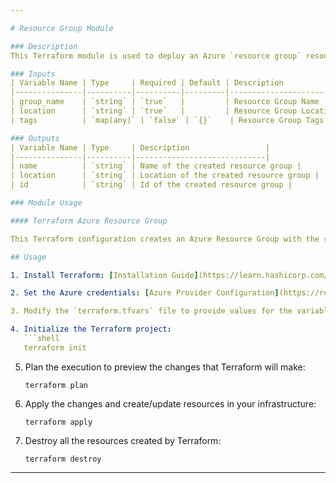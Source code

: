 ```yaml
---

# Resource Group Module

### Description
This Terraform module is used to deploy an Azure `resource group` resource in Azure.

### Inputs
| Variable Name | Type     | Required | Default | Description                  |
|---------------|----------|----------|---------|------------------------------|
| group_name    | `string` | `true`   |         | Resource Group Name          |
| location      | `string` | `true`   |         | Resource Group Location      |
| tags          | `map(any)` | `false` | `{}`    | Resource Group Tags          |

### Outputs
| Variable Name | Type     | Description                 |
|---------------|----------|-----------------------------|
| name          | `string` | Name of the created resource group |
| location      | `string` | Location of the created resource group |
| id            | `string` | Id of the created resource group |

### Module Usage

#### Terraform Azure Resource Group

This Terraform configuration creates an Azure Resource Group with the specified properties.

## Usage

1. Install Terraform: [Installation Guide](https://learn.hashicorp.com/tutorials/terraform/install-cli)

2. Set the Azure credentials: [Azure Provider Configuration](https://registry.terraform.io/providers/hashicorp/azurerm/latest/docs/guides/service_principal_client_secret)

3. Modify the `terraform.tfvars` file to provide values for the variables.

4. Initialize the Terraform project:
   ```shell
   terraform init
   ```

5. Plan the execution to preview the changes that Terraform will make:
   ```shell
   terraform plan
   ```

6. Apply the changes and create/update resources in your infrastructure:
   ```shell
   terraform apply
   ```

7. Destroy all the resources created by Terraform:
   ```shell
   terraform destroy
   ```

---
```

